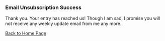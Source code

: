 ### Email Unsubscription Success

Thank you. Your entry has reached us! Though I am sad, I promise you will not receive any weekly update email from me any more.


[Back to Home Page](https://yudong-94.github.io/personal-website/)
